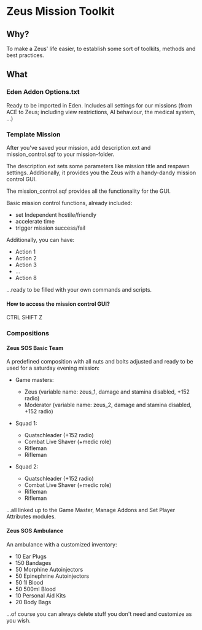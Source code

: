 # Zeus Mission Toolkit

## Why?

To make a Zeus' life easier, to establish some sort of toolkits, methods and best practices.

## What

### Eden Addon Options.txt

Ready to be imported in Eden. Includes all settings for our missions (from ACE to Zeus; including view restrictions, AI behaviour, the medical system, ...)

### Template Mission

After you've saved your mission, add description.ext and mission_control.sqf to your mission-folder.

The description.ext sets some parameters like mission title and respawn settings. Additionally, it provides you the Zeus with a handy-dandy mission control GUI.

The mission_control.sqf provides all the functionality for the GUI.

Basic mission control functions, already included:
* set Independent hostile/friendly
* accelerate time
* trigger mission success/fail

Additionally, you can have:

* Action 1
* Action 2
* Action 3
* ...
* Action 8

...ready to be filled with your own commands and scripts.

#### How to access the mission control GUI?

CTRL SHIFT Z

### Compositions

#### Zeus SOS Basic Team

A predefined composition with all nuts and bolts adjusted and ready to be used for a saturday evening mission:

* Game masters:
  * Zeus (variable name: zeus_1, damage and stamina disabled, +152 radio)
  * Moderator (variable name: zeus_2, damage and stamina disabled, +152 radio)

* Squad 1:
  * Quatschleader (+152 radio)
  * Combat Live Shaver (+medic role)
  * Rifleman
  * Rifleman

* Squad 2:
  * Quatschleader (+152 radio)
  * Combat Live Shaver (+medic role)
  * Rifleman
  * Rifleman

...all linked up to the Game Master, Manage Addons and Set Player Attributes modules.

#### Zeus SOS Ambulance

An ambulance with a customized inventory:
* 10 Ear Plugs
* 150 Bandages
* 50 Morphine Autoinjectors
* 50 Epinephrine Autoinjectors
* 50 1l Blood
* 50 500ml Blood
* 10 Personal Aid Kits
* 20 Body Bags

...of course you can always delete stuff you don't need and customize as you wish.
